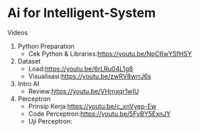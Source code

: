 # Ai for Intelligent-System
Videos
1) Python Preparation
    * Cek Python & Libraries:https://youtu.be/NpC6wYSfHSY
2) Dataset
    * Load:https://youtu.be/6rLRu04L1g8
    * Visualisasi:https://youtu.be/zwRV8wrrJ6s
3) Intro AI
    * Review:https://youtu.be/VHrnxqr1wIU
4) Perceptron
    * Prinsip Kerja:https://youtu.be/c_xnVyep-Ew
    * Code Perceptron:https://youtu.be/5FvBY5ExnJY
    * Uji Perceptron:
